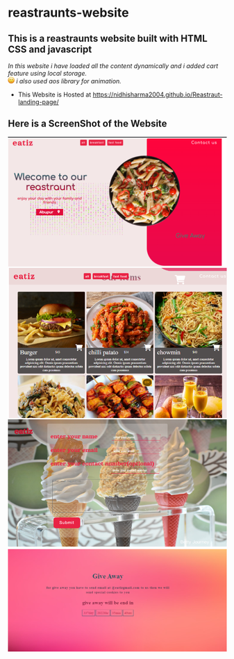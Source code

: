# reastraunts-website

## This is a reastraunts website built with HTML CSS and javascript

_In this website i have loaded all the content dynamically and i added cart feature using local storage._
<br>
<img src="assets/images/emoji.png" width="15" height="15" />
_i also used aos library for animation._
<br>

* This Website is Hosted at https://nidhisharma2004.github.io/Reastraut-landing-page/

## Here is a ScreenShot of the Website
<img src="assets/images/Screenshot 1.png"></img>
<img src="assets/images/Screenshot 5.png"></img>
<img src="assets/images/Screenshot 3.png"></img>
<img src="assets/images/Screenshot 4.png"></img>

